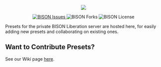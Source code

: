 <p align="center">
  <img src="https://cdn.discordapp.com/attachments/744551100820094997/1007962516187521084/BISON_Liberation_Presets_Header.png">
</p>

<p align="center">
   <a href="https://github.com/TheRadiumDude/BISON_Liberation_Presets/issues">
    <img src="https://img.shields.io/github/issues/TheRadiumDude/BISON_Liberation_Presets?color=blue&style=for-the-badge" alt="BISON Issues">
  </a>
    <img src="https://img.shields.io/github/forks/TheRadiumDude/BISON_Liberation_Presets?color=silver&style=for-the-badge" alt="BISON Forks">
  </a>
    <img src="https://img.shields.io/github/license/TheRadiumDude/BISON_Liberation_Presets?color=black&style=for-the-badge" alt="BISON License">
  </a>
</p>

Presets for the private BISON Liberation server are hosted here, for easily adding new presets and collaborating on existing ones.

## Want to Contribute Presets?
See our Wiki page [here](https://github.com/TheRadiumDude/BISON_Liberation_Presets/wiki).
